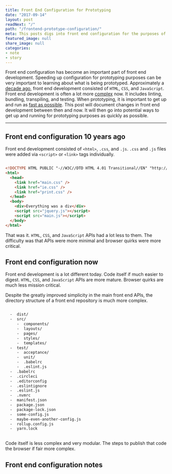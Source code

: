 ```yaml
---
title: Front End Configuration for Prototyping
date: "2017-09-14"
layout: post
readNext: "/"
path: "/frontend-prototype-configuration/"
meta: This posts digs into front end configuration for the purposes of prototyping
featured_image: null
share_image: null
categories:
- note
- story
---
```


Front end configuration has become an important part of front end development. Speeding up configuration for prototyping purposes can be very important to learning about what is being prototyped. Approximately a [decade ago](#history), front end development consisted of `HTML`, `CSS`, and `JavaScript`. Front end development is often a lot more [complex](#current) now. It includes linting, bundling, transpiling, and testing. When prototyping, it is important to get up and run as [fast as possible](#configuration). This post will document changes in front end development between then and now. It will then go into potential ways to get up and running for prototyping purposes as quickly as possible.

---

<h2 id="history">Front end configuration 10 years ago</h2>

Front end development consisted of `<html>`, `.css`, and `.js`. `.css` and `.js` files were added via `<script>` or `<link>` tags individually. 

```html

<!DOCTYPE HTML PUBLIC "-//W3C//DTD HTML 4.01 Transitional//EN" "http://www.w3.org/TR/html4/loose.dtd">
<html>
  <head>
    <link href="main.css" />
    <link href="ie.css" />
    <link href="print.css" />
  </head>
  <body>
    <div>Everything was a div</div>
    <script src="jquery.js"></script>
    <script src="main.js"></script>
  </body>
</html>

```

That was it. `HTML`, `CSS`, and `JavaScript` APIs had a lot less to them. The difficulty was that APIs were more minimal and browser quirks were more critical.

<h2 id="current">Front end configuration now</h2>

Front end development is a lot different today. Code itself if much easier to digest. `HTML`, `CSS`, and `JavaScript` APIs are more mature. Browser quirks are much less mission critical. 

Despite the greatly improved simplicity in the main front end APIs, the directory structure of a front end repository is much more complex.

```html

  -  dist/
  -  src/
     -  components/
     -  layouts/
     -  pages/
     -  styles/
     -  templates/
  -  test/
     -  acceptance/
     -  unit/
     -  .babelrc
     -  .eslint.js
  -  .babelrc
  -  .circleci
  -  .editorconfig
  -  .eslintignore
  -  .eslint.js
  -  .nvmrc
  -  manifest.json
  -  package.json
  -  package-lock.json
  -  some-config.js
  -  maybe-even-another-config.js
  -  rollup.config.js
  -  yarn.lock
  
```


Code itself is less complex and very modular. The steps to publish that code the browser if fair more complex. 

<h2 id="configuration">Front end configuration notes</h2>






